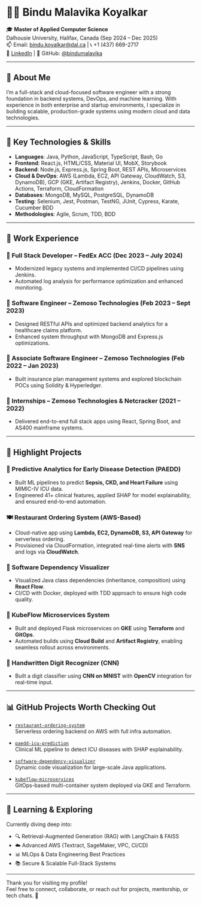 # 👩‍💻 Bindu Malavika Koyalkar

🎓 **Master of Applied Computer Science**  
Dalhousie University, Halifax, Canada (Sep 2024 – Dec 2025)  
📫 Email: bindu.koyalkar@dal.ca | 📞 +1 (437) 669-2717  
🔗 [LinkedIn](https://linkedin.com/in/bindu-malavika-koyalkar) | 🐙 GitHub: [@bindumalavika](https://github.com/bindumalavika)

---

## 👋 About Me

I’m a full-stack and cloud-focused software engineer with a strong foundation in backend systems, DevOps, and machine learning. With experience in both enterprise and startup environments, I specialize in building scalable, production-grade systems using modern cloud and data technologies.

---

## 🚀 Key Technologies & Skills

- **Languages**: Java, Python, JavaScript, TypeScript, Bash, Go
- **Frontend**: React.js, HTML/CSS, Material UI, MobX, Storybook
- **Backend**: Node.js, Express.js, Spring Boot, REST APIs, Microservices
- **Cloud & DevOps**: AWS (Lambda, EC2, API Gateway, CloudWatch, S3, DynamoDB), GCP (GKE, Artifact Registry), Jenkins, Docker, GitHub Actions, Terraform, CloudFormation
- **Databases**: MongoDB, MySQL, PostgreSQL, DynamoDB
- **Testing**: Selenium, Jest, Postman, TestNG, JUnit, Cypress, Karate, Cucumber BDD
- **Methodologies**: Agile, Scrum, TDD, BDD

---

## 💼 Work Experience

### 🔹 Full Stack Developer – FedEx ACC (Dec 2023 – July 2024)
- Modernized legacy systems and implemented CI/CD pipelines using Jenkins.
- Automated log analysis for performance optimization and enhanced monitoring.

### 🔹 Software Engineer – Zemoso Technologies (Feb 2023 – Sept 2023)
- Designed RESTful APIs and optimized backend analytics for a healthcare claims platform.
- Enhanced system throughput with MongoDB and Express.js optimizations.

### 🔹 Associate Software Engineer – Zemoso Technologies (Feb 2022 – Jan 2023)
- Built insurance plan management systems and explored blockchain POCs using Solidity & Hyperledger.

### 🔹 Internships – Zemoso Technologies & Netcracker (2021 – 2022)
- Delivered end-to-end full stack apps using React, Spring Boot, and AS400 mainframe systems.

---

## 🧠 Highlight Projects

### 🏥 Predictive Analytics for Early Disease Detection (PAEDD)
- Built ML pipelines to predict **Sepsis, CKD, and Heart Failure** using MIMIC-IV ICU data.
- Engineered 41+ clinical features, applied SHAP for model explainability, and ensured end-to-end automation.

### 🍽️ Restaurant Ordering System (AWS-Based)
- Cloud-native app using **Lambda, EC2, DynamoDB, S3, API Gateway** for serverless ordering.
- Provisioned via CloudFormation, integrated real-time alerts with **SNS** and logs via **CloudWatch**.

### 🧪 Software Dependency Visualizer
- Visualized Java class dependencies (inheritance, composition) using **React Flow**.
- CI/CD with Docker, deployed with TDD approach to ensure high code quality.

### 🤖 KubeFlow Microservices System
- Built and deployed Flask microservices on **GKE** using **Terraform** and **GitOps**.
- Automated builds using **Cloud Build** and **Artifact Registry**, enabling seamless rollout across environments.

### 🧠 Handwritten Digit Recognizer (CNN)
- Built a digit classifier using **CNN on MNIST** with **OpenCV** integration for real-time input.

---

## 📊 GitHub Projects Worth Checking Out

- [`restaurant-ordering-system`](https://github.com/bindumalavika/restaurant-ordering-system)  
  Serverless ordering backend on AWS with full infra automation.

- [`paedd-icu-prediction`](https://github.com/bindumalavika/paedd-icu-prediction)  
  Clinical ML pipeline to detect ICU diseases with SHAP explainability.

- [`software-dependency-visualizer`](https://github.com/bindumalavika/software-dependency-visualizer)  
  Dynamic code visualization for large-scale Java applications.

- [`kubeflow-microservices`](https://github.com/bindumalavika/kubeflow-microservices)  
  GitOps-based multi-container system deployed via GKE and Terraform.

---

## 🧭 Learning & Exploring

Currently diving deep into:
- 🔍 Retrieval-Augmented Generation (RAG) with LangChain & FAISS
- ☁️ Advanced AWS (Textract, SageMaker, VPC, CI/CD)
- 📊 MLOps & Data Engineering Best Practices
- 📚 Secure & Scalable Full-Stack Systems

---

Thank you for visiting my profile!  
Feel free to connect, collaborate, or reach out for projects, mentorship, or tech chats. 🙌

